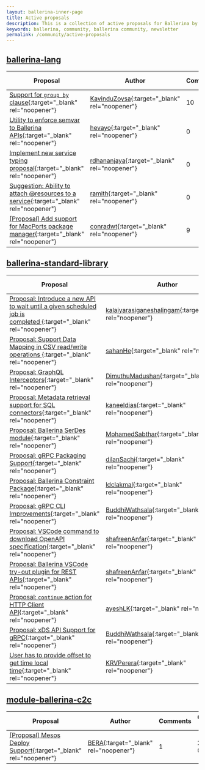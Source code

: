 ```yaml
--- 
layout: ballerina-inner-page 
title: Active proposals 
description: This is a collection of active proposals for Ballerina by the Ballerina community. 
keywords: ballerina, community, ballerina community, newsletter 
permalink: /community/active-proposals 
--- 
```

## [ballerina-lang](https://github.com/ballerina-platform/ballerina-lang)

|Proposal|Author|Comments|Created date|Status| 
|---|----|----|----|---| 
|[Support for `group by` clause](https://github.com/ballerina-platform/ballerina-lang/issues/36810){:target="_blank" rel="noopener"}|[KavinduZoysa](https://github.com/KavinduZoysa){:target="_blank" rel="noopener"}|10|2022-07-01|N/A|
|[Utility to enforce semvar to Ballerina APIs](https://github.com/ballerina-platform/ballerina-lang/issues/32368){:target="_blank" rel="noopener"}|[hevayo](https://github.com/hevayo){:target="_blank" rel="noopener"}|0|2021-08-26|N/A|
|[Implement new service typing proposal](https://github.com/ballerina-platform/ballerina-lang/issues/26064){:target="_blank" rel="noopener"}|[rdhananjaya](https://github.com/rdhananjaya){:target="_blank" rel="noopener"}|0|2020-09-24|N/A|
|[Suggestion: Ability to attach @resources to a service](https://github.com/ballerina-platform/ballerina-lang/issues/19523){:target="_blank" rel="noopener"}|[ramith](https://github.com/ramith){:target="_blank" rel="noopener"}|0|2019-10-22|N/A|
|[[Proposal] Add support for MacPorts package manager](https://github.com/ballerina-platform/ballerina-lang/issues/9675){:target="_blank" rel="noopener"}|[conradwt](https://github.com/conradwt){:target="_blank" rel="noopener"}|9|2018-07-18|N/A|

## [ballerina-standard-library](https://github.com/ballerina-platform/ballerina-standard-library)

|Proposal|Author|Comments|Created date|Status| 
|---|----|----|----|---| 
|[Proposal: Introduce a new API to wait until a given scheduled job is completed ](https://github.com/ballerina-platform/ballerina-standard-library/issues/3018){:target="_blank" rel="noopener"}|[kalaiyarasiganeshalingam](https://github.com/kalaiyarasiganeshalingam){:target="_blank" rel="noopener"}|0|2022-06-20|Active|
|[Proposal: Support Data Mapping in CSV read/write operations ](https://github.com/ballerina-platform/ballerina-standard-library/issues/3004){:target="_blank" rel="noopener"}|[sahanHe](https://github.com/sahanHe){:target="_blank" rel="noopener"}|4|2022-06-15|Accepted|
|[Proposal: GraphQL Interceptors](https://github.com/ballerina-platform/ballerina-standard-library/issues/2977){:target="_blank" rel="noopener"}|[DimuthuMadushan](https://github.com/DimuthuMadushan){:target="_blank" rel="noopener"}|7|2022-06-07|Active|
|[Proposal: Metadata retrieval support for SQL connectors](https://github.com/ballerina-platform/ballerina-standard-library/issues/2965){:target="_blank" rel="noopener"}|[kaneeldias](https://github.com/kaneeldias){:target="_blank" rel="noopener"}|11|2022-06-01|Accepted|
|[Proposal: Ballerina SerDes module](https://github.com/ballerina-platform/ballerina-standard-library/issues/2964){:target="_blank" rel="noopener"}|[MohamedSabthar](https://github.com/MohamedSabthar){:target="_blank" rel="noopener"}|2|2022-06-01|N/A|
|[Proposal: gRPC Packaging Support](https://github.com/ballerina-platform/ballerina-standard-library/issues/2948){:target="_blank" rel="noopener"}|[dilanSachi](https://github.com/dilanSachi){:target="_blank" rel="noopener"}|6|2022-05-25|Active|
|[Proposal: Ballerina Constraint Package](https://github.com/ballerina-platform/ballerina-standard-library/issues/2850){:target="_blank" rel="noopener"}|[ldclakmal](https://github.com/ldclakmal){:target="_blank" rel="noopener"}|21|2022-04-20|Accepted|
|[Proposal: gRPC CLI Improvements](https://github.com/ballerina-platform/ballerina-standard-library/issues/2794){:target="_blank" rel="noopener"}|[BuddhiWathsala](https://github.com/BuddhiWathsala){:target="_blank" rel="noopener"}|5|2022-03-20|Active|
|[Proposal: VSCode command to download OpenAPI specification](https://github.com/ballerina-platform/ballerina-standard-library/issues/2509){:target="_blank" rel="noopener"}|[shafreenAnfar](https://github.com/shafreenAnfar){:target="_blank" rel="noopener"}|0|2021-12-20|Active|
|[Proposal: Ballerina VSCode try-out plugin for REST APIs](https://github.com/ballerina-platform/ballerina-standard-library/issues/2508){:target="_blank" rel="noopener"}|[shafreenAnfar](https://github.com/shafreenAnfar){:target="_blank" rel="noopener"}|0|2021-12-19|Active|
|[Proposal: `continue` action for HTTP Client API](https://github.com/ballerina-platform/ballerina-standard-library/issues/2038){:target="_blank" rel="noopener"}|[ayeshLK](https://github.com/ayeshLK){:target="_blank" rel="noopener"}|4|2021-10-12|N/A|
|[Proposal: xDS API Support for gRPC](https://github.com/ballerina-platform/ballerina-standard-library/issues/2011){:target="_blank" rel="noopener"}|[BuddhiWathsala](https://github.com/BuddhiWathsala){:target="_blank" rel="noopener"}|2|2021-10-06|Active|
|[User has to provide offset to get time local time](https://github.com/ballerina-platform/ballerina-standard-library/issues/1138){:target="_blank" rel="noopener"}|[KRVPerera](https://github.com/KRVPerera){:target="_blank" rel="noopener"}|1|2021-03-23|N/A|

## [module-ballerina-c2c](https://github.com/ballerina-platform/module-ballerina-c2c)

|Proposal|Author|Comments|Created date|Status| 
|---|----|----|----|---| 
|[[Proposal] Mesos Deploy Support](https://github.com/ballerina-platform/module-ballerina-c2c/issues/431){:target="_blank" rel="noopener"}|[BERA](https://github.com/BERA){:target="_blank" rel="noopener"}|1|2018-07-21|N/A|

